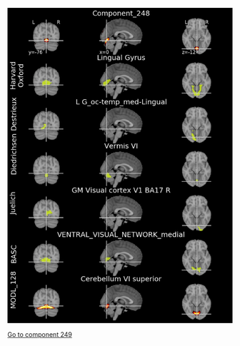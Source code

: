 


![248](preliminary/248.jpg "Component 248")

[Go to component 249](https://parietal-inria.github.io/MODL_atlas/1024/249 "Component 249")